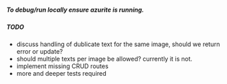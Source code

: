  <h5>To debug/run locally ensure azurite is running. </h5>

 <h5>TODO</h5>
 <ul>
  <li>discuss handling of dublicate text for the same image, should we return error or update?</li>
  <li>should multiple texts per image be allowed? currently it is not.</li>
  <li>implement missing CRUD routes</li>
  <li>more and deeper tests required</li>
 </ul>
